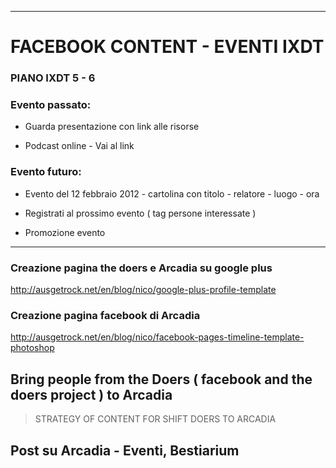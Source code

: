 ***

# FACEBOOK CONTENT - EVENTI IXDT
### PIANO IXDT 5 - 6

### Evento passato:

* Guarda presentazione con link alle risorse

* Podcast online - Vai al link

### Evento futuro:

* Evento del 12 febbraio 2012 - cartolina con titolo - relatore - luogo - ora

* Registrati al prossimo evento ( tag persone interessate )

* Promozione evento


***

### Creazione pagina the doers e Arcadia su google plus
http://ausgetrock.net/en/blog/nico/google-plus-profile-template

### Creazione pagina facebook di Arcadia
http://ausgetrock.net/en/blog/nico/facebook-pages-timeline-template-photoshop

## Bring people from the Doers ( facebook and the doers project ) to Arcadia
 >  STRATEGY OF CONTENT FOR SHIFT DOERS TO ARCADIA 

## Post su Arcadia - Eventi, Bestiarium


